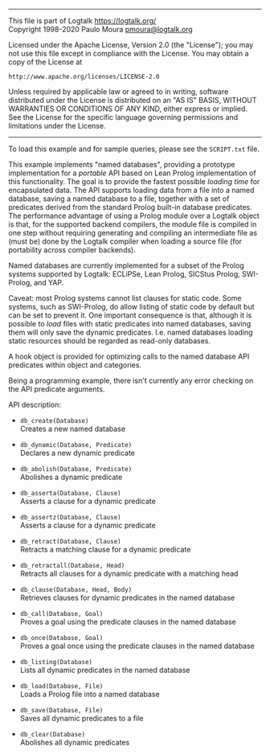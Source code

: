 ________________________________________________________________________

This file is part of Logtalk <https://logtalk.org/>  
Copyright 1998-2020 Paulo Moura <pmoura@logtalk.org>

Licensed under the Apache License, Version 2.0 (the "License");
you may not use this file except in compliance with the License.
You may obtain a copy of the License at

    http://www.apache.org/licenses/LICENSE-2.0

Unless required by applicable law or agreed to in writing, software
distributed under the License is distributed on an "AS IS" BASIS,
WITHOUT WARRANTIES OR CONDITIONS OF ANY KIND, either express or implied.
See the License for the specific language governing permissions and
limitations under the License.
________________________________________________________________________


To load this example and for sample queries, please see the `SCRIPT.txt`
file.

This example implements "named databases", providing a prototype implementation
for a *portable* API based on Lean Prolog implementation of this functionality.
The goal is to provide the fastest possible *loading time* for encapsulated
data. The API supports loading data from a file into a named database, saving
a named database to a file, together with a set of predicates derived from the
standard Prolog built-in database predicates. The performance advantage of
using a Prolog module over a Logtalk object is that, for the supported backend
compilers, the module file is compiled in one step without requiring generating
and compiling an intermediate file as (must be) done by the Logtalk compiler
when loading a source file (for portability across compiler backends).

Named databases are currently implemented for a subset of the Prolog
systems supported by Logtalk: ECLiPSe, Lean Prolog, SICStus Prolog,
SWI-Prolog, and YAP.

Caveat: most Prolog systems cannot list clauses for static code. Some systems,
such as SWI-Prolog, do allow listing of static code by default but can be set
to prevent it. One important consequence is that, although it is possible to
*load* files with static predicates into named databases, saving them will
only save the dynamic predicates. I.e. named databases loading static resources
should be regarded as read-only databases.

A hook object is provided for optimizing calls to the named database API
predicates within object and categories.

Being a programming example, there isn't currently any error checking on
the API predicate arguments.

API description:

- `db_create(Database)`  
	Creates a new named database

- `db_dynamic(Database, Predicate)`  
	Declares a new dynamic predicate

- `db_abolish(Database, Predicate)`  
	Abolishes a dynamic predicate

- `db_asserta(Database, Clause)`  
	Asserts a clause for a dynamic predicate

- `db_assertz(Database, Clause)`  
	Asserts a clause for a dynamic predicate

- `db_retract(Database, Clause)`  
	Retracts a matching clause for a dynamic predicate

- `db_retractall(Database, Head)`  
	Retracts all clauses for a dynamic predicate with a matching head

- `db_clause(Database, Head, Body)`  
	Retrieves clauses for dynamic predicates in the named database

- `db_call(Database, Goal)`  
	Proves a goal using the predicate clauses in the named database

- `db_once(Database, Goal)`  
	Proves a goal once using the predicate clauses in the named database

- `db_listing(Database)`  
	Lists all dynamic predicates in the named database

- `db_load(Database, File)`  
	Loads a Prolog file into a named database

- `db_save(Database, File)`  
	Saves all dynamic predicates to a file

- `db_clear(Database)`  
	Abolishes all dynamic predicates
